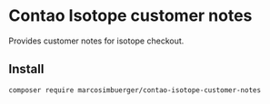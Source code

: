 # Contao Isotope customer notes

Provides customer notes for isotope checkout.

## Install


```bash
composer require marcosimbuerger/contao-isotope-customer-notes
```
